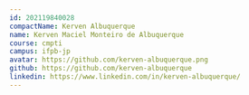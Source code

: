 ```yaml
---
id: 202119840028
compactName: Kerven Albuquerque
name: Kerven Maciel Monteiro de Albuquerque
course: cmpti
campus: ifpb-jp
avatar: https://github.com/kerven-albuquerque.png
github: https://github.com/kerven-albuquerque
linkedin: https://www.linkedin.com/in/kerven-albuquerque/
---
```

